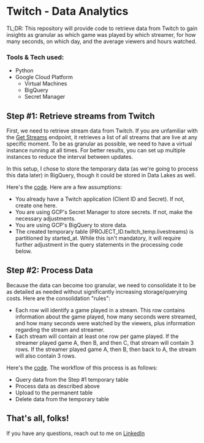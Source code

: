 # Twitch - Data Analytics

TL;DR: This repository will provide code to retrieve data from Twitch to gain insights as granular as which game was played by which streamer, for how many seconds, on which day, and the average viewers and hours watched.

### Tools & Tech used:
- Python
- Google Cloud Platform
  - Virtual Machines
  - BigQuery
  - Secret Manager
 

## Step #1: Retrieve streams from Twitch

First, we need to retrieve stream data from Twitch. If you are unfamiliar with the [Get Streams](https://dev.twitch.tv/docs/api/reference/#get-streams) endpoint, it retrieves a list of all streams that are live at any specific moment. To be as granular as possible, we need to have a virtual instance running at all times. For better results, you can set up multiple instances to reduce the interval between updates.

In this setup, I chose to store the temporary data (as we're going to process this data later) in BigQuery, though it could be stored in Data Lakes as well.

Here's the [code](https://github.com/gustavo-alvarenga/Twitch/blob/main/%231%20Twitch%20Streams.py). Here are a few assumptions:
- You already have a Twitch application (Client ID and Secret). If not, create one here.
- You are using GCP's Secret Manager to store secrets. If not, make the necessary adjustments.
- You are using GCP's BigQuery to store data.
- The created temporary table (PROJECT_ID.twitch_temp.livestreams) is partitioned by started_at. While this isn't mandatory, it will require further adjustment in the query statements in the processing code below.

## Step #2: Process Data

Because the data can become too granular, we need to consolidate it to be as detailed as needed without significantly increasing storage/querying costs. Here are the consolidation "rules":
- Each row will identify a game played in a stream. This row contains information about the game played, how many seconds were streamed, and how many seconds were watched by the viewers, plus information regarding the stream and streamer.
- Each stream will contain at least one row per game played. If the streamer played game A, then B, and then C, that stream will contain 3 rows. If the streamer played game A, then B, then back to A, the stream will also contain 3 rows.

Here's the [code](https://github.com/gustavo-alvarenga/Twitch/blob/main/%232%20Processing%20Data). The workflow of this process is as follows:
- Query data from the Step #1 temporary table
- Process data as described above
- Upload to the permanent table
- Delete data from the temporary table

## That's all, folks!

If you have any questions, reach out to me on [LinkedIn](https://www.linkedin.com/in/gustavo-alvarenga/)

